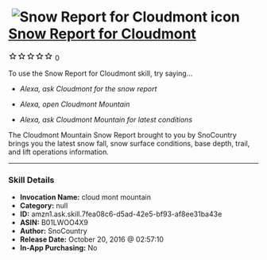 # &nbsp;<img src="skill_icon" alt="Snow Report for Cloudmont icon" width="36"> [Snow Report for Cloudmont](http://alexa.amazon.com/#skills/amzn1.ask.skill.7fea08c6-d5ad-42e5-bf93-af8ee31ba43e)
![0 stars](../../images/ic_star_border_black_18dp_1x.png)![0 stars](../../images/ic_star_border_black_18dp_1x.png)![0 stars](../../images/ic_star_border_black_18dp_1x.png)![0 stars](../../images/ic_star_border_black_18dp_1x.png)![0 stars](../../images/ic_star_border_black_18dp_1x.png) 0

To use the Snow Report for Cloudmont skill, try saying...

* *Alexa, ask Cloudmont for the snow report*

* *Alexa, open Cloudmont Mountain*

* *Alexa, ask Cloudmont Mountain for latest conditions*

The Cloudmont Mountain Snow Report brought to you by SnoCountry brings you the latest snow fall, snow surface conditions,  base depth, trail, and lift operations information.

***

### Skill Details

* **Invocation Name:** cloud mont mountain
* **Category:** null
* **ID:** amzn1.ask.skill.7fea08c6-d5ad-42e5-bf93-af8ee31ba43e
* **ASIN:** B01LWOO4X9
* **Author:** SnoCountry
* **Release Date:** October 20, 2016 @ 02:57:10
* **In-App Purchasing:** No
